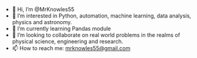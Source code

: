 - 👋 Hi, I’m @MrKnowles55
- 👀 I’m interested in Python, automation, machine learning, data analysis, physics and astronomy.
- 🌱 I’m currently learning Pandas module
- 💞️ I’m looking to collaborate on real world problems in the realms of physical science, engineering and research.
- 📫 How to reach me: mrknowles55@gmail.com

<!---
MrKnowles55/MrKnowles55 is a ✨ special ✨ repository because its `README.md` (this file) appears on your GitHub profile.
You can click the Preview link to take a look at your changes.
--->
